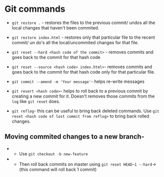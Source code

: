 # Git commands
- `git restore .` - restores the files to the previous commit/ undos all the local changes that haven't been commited.

- `git restore index.html` - restores only that particular file to the recent commit/ un do's all the local/uncommited changes for that file.

- `git reset --hard <hash code of the commit>` - removes commits and goes back to the commit for that hash code

- `git reset --source <hash code> index.html>`- removes commits and goes back to the commit for that hash code only for that particular file.

- `git commit --amend -m 'Your message'`- helps re-write messages

- `git revert <hash code>`- helps to roll back to a previous commit by creating a new commit for it. Doesn't removes those commits from the `log` like `git reset` does.

- `git reflog`- this can be useful to bring back deleted commands. Use `git reset <hash code of lost commit from reflog>` to bring back rolled changes. 

## Moving commited changes to a new branch-
- - Use `git checkout -b new-feature`
- - Then roll back commits on master using `git reset HEAD~1 --hard`-> (this command will roll back 1 commit)
